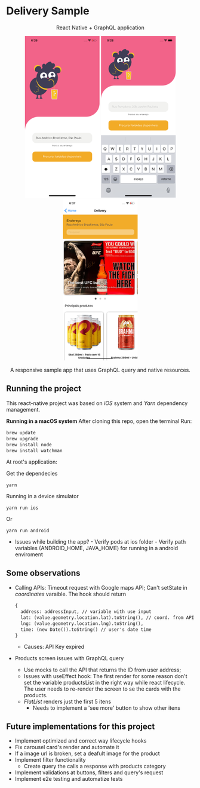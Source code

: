 # Delivery Sample
<p align="center">React Native + GraphQL application<p>
  
 <p align="center">
  <img src="./__img__/im1.png" width="200">
  <img src="./__img__/im3.png" width="200">
  <img src="./__img__/im2.png" width="200">
</p>
  
<p align="center">A responsive sample app that uses GraphQL query and native resources.<p>
  
  ## Running the project 
  This react-native project was based on *iOS* system and *Yarn* dependency management.

  <b>Running in a macOS system</b>
  After cloning this repo, open the terminal
  Run:
  
    brew update
    brew upgrade
    brew install node
    brew install watchman
    
  At root's application:
  
  Get the dependecies
  
    yarn
    
  Running in a device simulator
    
    yarn run ios
    
  Or
  
    yarn run android
    
   - Issues while building the app?
    - Verify pods at ios folder
    - Verify path variables (ANDROID_HOME, JAVA_HOME) for running in a android enviroment
  
  ## Some observations
  
  - Calling APIs: Timeout request with Google maps API; Can't setState in *coordinates* varaible. The hook should return
    ```
    {
      address: addressInput, // variable with use input
      lat: (value.geometry.location.lat).toString(), // coord. from API
      lng: (value.geometry.location.lng).toString(),
      time: (new Date()).toString() // user's date time
    }
    ```
      - Causes: API Key expired
      
  - Products screen issues with GraphQL query
    - Use mocks to call the API that returns the ID from user address;
    - Issues with useEffect hook: The first render for some reason don't set the variable productsList in the right way while react lifecycle. The user needs to re-render the screen to se the cards with the products.
    - *FlatList* renders just the first 5 itens
      - Needs to implement a 'see more' button to show other itens
      
   ## Future implementations for this project
   
  - Implement optimized and correct way lifecycle hooks
  - Fix carousel card's render and automate it
  - If a image url is broken, set a deafult image for the product
  - Implement filter functionality
    - Create query the calls a response with products category
  - Implement validations at buttons, filters and query's request
  - Implement e2e testing and automatize tests
